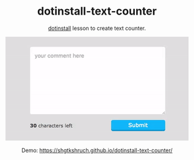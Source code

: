 <div align="center">
  <h1>dotinstall-text-counter</h1>
  <p><a href="http://dotinstall.com">dotinstall</a> lesson to create text counter.</p>
  <img src="https://github.com/shgtkshruch/dotinstall-text-counter/blob/master/screencapture.gif?raw=true">
  <p>Demo: <a href="https://shgtkshruch.github.io/dotinstall-text-counter/">https://shgtkshruch.github.io/dotinstall-text-counter/</a></p>
</div>
